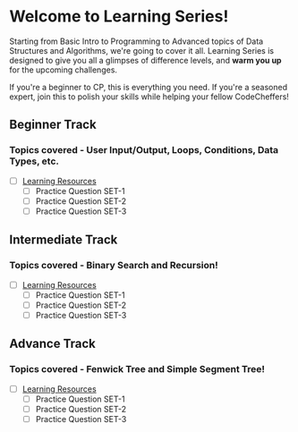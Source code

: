 # Welcome to Learning Series!

Starting from Basic Intro to Programming to Advanced topics of Data Structures and Algorithms, we're going to cover it all. Learning Series is designed to give you all a glimpses of difference levels, and **warm you up** for the upcoming challenges.

If you're a beginner to CP, this is everything you need. If you're a seasoned expert, join this to polish your skills while helping your fellow CodeCheffers!



## Beginner Track

### Topics covered - User Input/Output, Loops, Conditions, Data Types, etc.
 - [ ] [Learning Resources](https://github.com/CodeChef-VIT-Bhopal-Chapter/Learning-Series/blob/main/Beginner/Nov%202020_Beginner_Content.docx)
	 - [ ] Practice Question SET-1
	 - [ ] Practice Question SET-2
	 - [ ] Practice Question SET-3

## Intermediate Track

### Topics covered - Binary Search and Recursion!
 - [ ] [Learning Resources](https://github.com/CodeChef-VIT-Bhopal-Chapter/Learning-Series/blob/main/Intermediate/Nov%202020_Intermediate_Content.docx)
	 - [ ] Practice Question SET-1
	 - [ ] Practice Question SET-2
	 - [ ] Practice Question SET-3

## Advance Track

### Topics covered - Fenwick Tree and Simple Segment Tree!
 - [ ] [Learning Resources](https://github.com/CodeChef-VIT-Bhopal-Chapter/Learning-Series/blob/main/Advance/Nov%202020_Advanced_Content.docx)
	 - [ ] Practice Question SET-1
	 - [ ] Practice Question SET-2
	 - [ ] Practice Question SET-3
